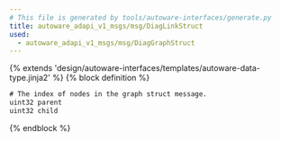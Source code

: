 ```yaml
---
# This file is generated by tools/autoware-interfaces/generate.py
title: autoware_adapi_v1_msgs/msg/DiagLinkStruct
used:
  - autoware_adapi_v1_msgs/msg/DiagGraphStruct
---
```


{% extends 'design/autoware-interfaces/templates/autoware-data-type.jinja2' %}
{% block definition %}

```txt
# The index of nodes in the graph struct message.
uint32 parent
uint32 child
```

{% endblock %}
